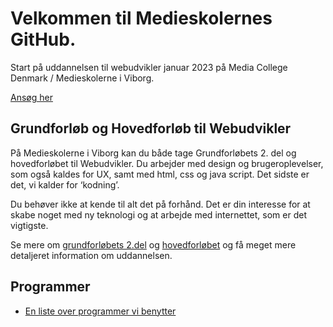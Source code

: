 # Velkommen til Medieskolernes GitHub.

Start på uddannelsen til webudvikler januar 2023 på Media College Denmark / Medieskolerne i Viborg.         

[Ansøg her](https://mcdm.dk/ansog-kontakt-om-skolen/ansog-saadan-og-informationsmode/)

## Grundforløb og Hovedforløb til Webudvikler
På Medieskolerne i Viborg kan du både tage Grundforløbets 2. del og hovedforløbet til Webudvikler. Du arbejder med design og brugeroplevelser, som også kaldes for UX, samt med html, css og java script. Det sidste er det, vi kalder for ‘kodning’.  

Du behøver ikke at kende til alt det på forhånd. Det er din interesse for at skabe noget  med ny teknologi og at arbejde med internettet, som er det vigtigste. 

Se mere om [grundforløbets 2.del](https://mcdm.dk/webudvikler/grundforlob/) og [hovedforløbet](https://mcdm.dk/webudvikler/hovedforlob/) og få meget mere detaljeret information om uddannelsen.

## Programmer

* [En liste over programmer vi benytter](/programs_and_settings.md)
